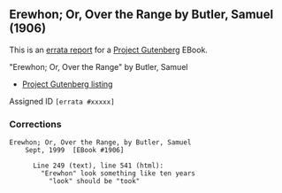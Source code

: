 ## Erewhon; Or, Over the Range by Butler, Samuel (1906)

This is an [errata report][1] for a [Project Gutenberg][2] EBook.

[1]: https://www.gutenberg.org/help/errata.html
[2]: https://www.gutenberg.org

"Erewhon; Or, Over the Range" by Butler, Samuel

- [Project Gutenberg listing][3]

[3]: https://www.gutenberg.org/ebooks/1906

Assigned ID `[errata #xxxxx]`

### Corrections

```
Erewhon; Or, Over the Range, by Butler, Samuel
    Sept, 1999  [EBook #1906]

      Line 249 (text), line 541 (html):
        "Erewhon" look something like ten years
          "look" should be "took"

```
